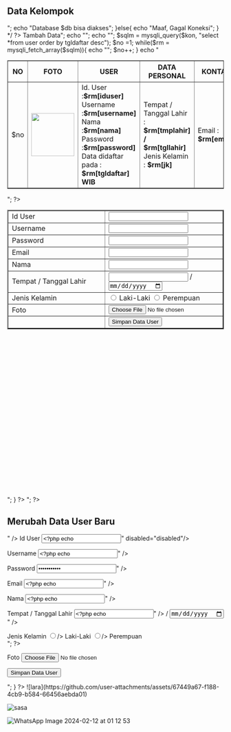 <html xmlns="http://www.w3.org/1999/xhtml">
<head>
<meta http-equiv="Content-Type" content="text/html; charset=iso-8859-1" />
<link rel="stylesheet" href="style.css">
<title>Latihan Pengjarkom Lanjut</title>
</head>

<body>
<h2>Data Kelompok </h2>
<?php
 	include "koneksi.php";
	if($_GET["p"] == "useradd"){
		include "useradd.php";
	}else if($_GET["p"] == "useredit"){
		include "useredit.php";
	}else if($_GET["p"] == "userdel"){
		include "userdel.php";
	}else{
		include "user.php";
	}
?>
</body>
</html>

<?php
	$host = "localhost";	// berisi ip address dari server
	$user = "root";			// username masuk MySQL dari web hosting
	$pass = "";				// password masuk MySQL dari web hosting
	$db   = "latwebprog";		// nama database yang diakses
	
	$kon = mysqli_connect($host, $user, $pass, $db);
	
	// Cuma buat ngetes doank
	/*
	if($kon){
		echo "Terkoneksi dengan MySQL Server<br>";
		echo "Database $db bisa diakses";
	}else{
		echo "Maaf, Gagal Koneksi";
	}
	*/
?>

<?php
	echo "<a href='?p=useradd'>Tambah Data</a>";
	echo "<table width='100%' border='1' cellspacing='5' cellpadding='5'>";
	echo "<tr>
			<th>NO</th>
			<th>FOTO</th>
			<th>USER</th>
			<th>DATA PERSONAL</th>
			<th>KONTAK</th>
			<th>AKSI</th>
		  </tr>";
	$sqlm = mysqli_query($kon, "select *from user order by tgldaftar desc");
	$no =1;
	while($rm = mysqli_fetch_array($sqlm)){
		echo "<tr>
			<td>$no</td>
			<td><img src='foto/$rm[foto]' width ='100px'></td>
			<td>
				Id. User :<b>$rm[iduser]</b> <br>
				Username :<b>$rm[username]</b> <br>
				Nama :<b>$rm[nama]</b> <br>
				Password :<b>$rm[password]</b> <br>
				Data didaftar pada : <b>$rm[tgldaftar] WIB</b>
			</td>
			<td>
				Tempat / Tanggal Lahir : <br>
				<b>$rm[tmplahir] / $rm[tgllahir]</b> <br>
				Jenis Kelamin : <b>$rm[jk]</b>
			</td>
			<td>
				Email : <b>$rm[email]</b> <br>
			</td>
			<td><button class='btn2'><i class='fa-solid fa-pen-to-square'></i><a href='?p=useredit&iduser=$rm[iduser]'>Ubah </a></button>|
		<button><i class='fa-solid fa-trash-can'></i><a href='?p=userdel&iduser=$rm[iduser]'>Hapus</a></button></td>
		  </tr>";
		  $no++;
	}
	echo "</table>";
?>

<!DOCTYPE html PUBLIC "-//W3C//DTD XHTML 1.0 Transitional//EN" "http://www.w3.org/TR/xhtml1/DTD/xhtml1-transitional.dtd">
<html xmlns="http://www.w3.org/1999/xhtml">
<head>
<meta http-equiv="Content-Type" content="text/html; charset=iso-8859-1" />
<link rel="stylesheet" href="style.css">
<title>Untitled Document</title>
</head>

<body>
<form id="form1" name="form1" method="post" action="" enctype="multipart/form-data">
    <table width="100%" border="2">
      <tr>
        <td width="45%">Id User</td>
        <td width="55%"><input name="iduser" type="text" id="iduser" /></td>
      </tr>
      <tr>
        <td>Username</td>
        <td><input name="username" type="text" id="username" /></td>
      </tr>
      <tr>
        <td>Password</td>
        <td><input name="password" type="password" id="password" /></td>
      </tr>
	  <tr>
        <td>Email</td>
        <td><input name="email" type="text" id="email" /></td>
      </tr>
	  <tr>
        <td>Nama</td>
        <td><input name="nama" type="text" id="nama" /></td>
      </tr>
      <tr>
        <td>Tempat / Tanggal Lahir</td>
        <td><input name="tmplahir" type="text" id="tmplahir" />
/
  <input name="tgllahir" type="date" id="tgllahir" /></td>
      </tr>
      <tr>
        <td>Jenis Kelamin</td>
        <td><input name="jk" type="radio" value="L" />
Laki-Laki
  <input name="jk" type="radio" value="P" />
Perempuan </td>
      </tr>
        <td>Foto</td>
        <td><input name="foto" type="file" id="foto" /></td>
      </tr>
      <tr>
        <td>&nbsp;</td>
        <td><input name="simpan" type="submit" id="simpan" value="Simpan Data User" /></td>
      </tr>
    </table>
  <p>&nbsp;</p>
    <p>&nbsp;</p>
    <p>&nbsp;</p>
  <p>&nbsp;</p>
    <p>&nbsp;</p>
    <p>&nbsp;</p>
    <p>&nbsp;</p>
    <p>&nbsp;</p>
    <p>&nbsp;</p>
    <p>&nbsp;</p>
    <p>&nbsp;</p>
    <p>&nbsp;</p>
</form>

<?php
if($_POST["simpan"]){
	include "koneksi.php";
	$nmfoto  = $_FILES["foto"]["name"];
	$lokfoto = $_FILES["foto"]["tmp_name"];
	if(!empty($lokfoto)){
		move_uploaded_file($lokfoto, "foto/$nmfoto");
	}
	
	$sqlm = mysqli_query($kon, "insert into user (iduser, username, password, email, nama, tmplahir, tgllahir, jk, foto, tgldaftar) values ('$_POST[iduser]', '$_POST[username]', '$_POST[password]', '$_POST[email]', '$_POST[nama]', '$_POST[tmplahir]', '$_POST[tgllahir]', '$_POST[jk]', '$nmfoto', NOW())");
	
	if($sqlm){
		echo "Data User berhasil disimpan";
	}else{
		echo "Gagal menyimpan";
	}
	echo "<META HTTP-EQUIV='Refresh' Content='2; URL=?p=user'>";
}
?>

</body>
</html>

<?php
	include "koneksi.php";
	$sqlm = mysqli_query($kon, "delete from user where iduser='$_GET[iduser]'");
	
	if($sqlm){
		echo "Data User berhasil dihapus";
	}else{
		echo "Gagal menyimpan";
	}
	echo "<META HTTP-EQUIV='Refresh' Content='2; URL=?p=user'>";
?>

<?php
	$sqlm = mysqli_query($kon, "select * from user where iduser=$_GET[iduser]");
	$rm = mysqli_fetch_array($sqlm);
?>
<!DOCTYPE html PUBLIC "-//W3C//DTD XHTML 1.0 Transitional//EN" "http://www.w3.org/TR/xhtml1/DTD/xhtml1-transitional.dtd">
<html xmlns="http://www.w3.org/1999/xhtml">
<head>
<meta http-equiv="Content-Type" content="text/html; charset=iso-8859-1" />
<link rel="stylesheet" href="style.css">
<title>Untitled Document</title>
</head>

<body>
<div class="container">
<h2 class="judul">Merubah Data User Baru</h2>

<form id="form1" name="form1" method="post" action="" enctype="multipart/form-data">
    <input name="iduser" type="hidden" id="iduser" value="<?php echo "$rm[iduser]"; ?>" />
  Id User
<input name="iduser" type="text" id="iduser" value="<?php echo "$rm[iduser]"; ?>" disabled="disabled"/>
    <p>Username
      <input name="username" type="text" id="username" value="<?php echo "$rm[username]"; ?>" />
  </p>
  <p>Password
    <label>
    <input type="password" name="password" id="password" value="<?php echo "$rm[password]"; ?>" />
    </label>
  </p>
  <p>Email
    <input name="email" type="text" id="email" value="<?php echo "$rm[email]"; ?>" />
</p>
  <p>Nama
    <label>
    <input type="text" name="nama" id="nama" value="<?php echo "$rm[nama]"; ?>" />
    </label>
  </p>
  <p>Tempat / Tanggal Lahir 
      <input name="tmplahir" type="text" id="tmplahir" value="<?php echo "$rm[tmplahir]"; ?>" />
    / 
    <input name="tgllahir" type="date" id="tgllahir" value="<?php echo "$rm[tgllahir]"; ?>" />
    </p>
  <p>Jenis Kelamin 
    <?php
		if ($rm["jk"] == "L"){
			$l = " checked"; $p="";
		}else if($rm["jk"] == "P"){
			$l=""; $p = " checked";
		}
	?>
  <input name="jk" type="radio" value="L" <?php echo "$l"; ?>/>
      Laki-Laki
    	<input name="jk" type="radio" value="P" <?php echo "$p"; ?>/>
      Perempuan<br>
    <?php
	echo "<img src='foto/$rm[foto]' width='200px'>";
	?>
  </p>
  <p>Foto 
      <input name="foto" type="file" id="foto" />
  </p>
    <p>
      <input name="simpan" type="submit" id="simpan" value="Simpan Data User" />
    </p>
</form>

<?php
if($_POST["simpan"]){
	include "koneksi.php";
	$nmfoto  = $_FILES["foto"]["name"];
	$lokfoto = $_FILES["foto"]["tmp_name"];
	if(!empty($lokfoto)){
		move_uploaded_file($lokfoto, "foto/$nmfoto");
		$foto =  ", foto='$nmfoto'";
	}else{
		$foto = "";
	}
	
	$sqlm = mysqli_query($kon, "update user set username='$_POST[username]', password='$_POST[password]', email='$_POST[email]', nama='$_POST[nama]', tmplahir='$_POST[tmplahir]', tgllahir='$_POST[tgllahir]', jk='$_POST[jk]' $foto where iduser='$_POST[iduser]'");
	
	if($sqlm){
		echo "Data User berhasil disimpan";
	}else{
		echo "Gagal menyimpan";
	}
	echo "<META HTTP-EQUIV='Refresh' Content='2; URL=?p=user'>";
}
?>

</body>
</html>
![lara](https://github.com/user-attachments/assets/67449a67-f188-4cb9-b584-66456aebda01)

![sasa](https://github.com/user-attachments/assets/9a00fd50-6177-4fa0-b54f-c49883869140)

![WhatsApp Image 2024-02-12 at 01 12 53](https://github.com/user-attachments/assets/b6de2841-7230-42e7-8d45-40b4a11620f3)




